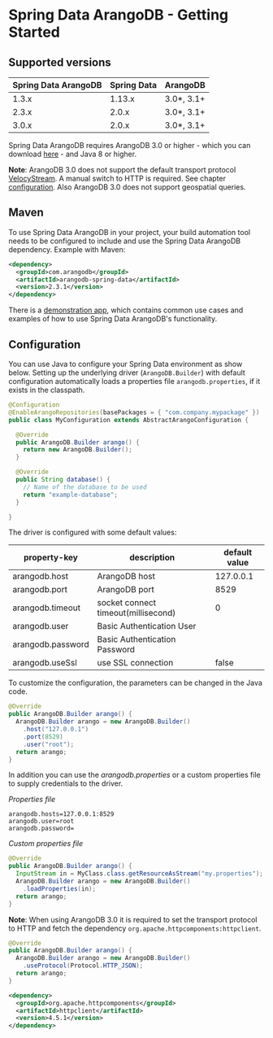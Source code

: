 # Spring Data ArangoDB - Getting Started

## Supported versions

| Spring Data ArangoDB | Spring Data | ArangoDB    |
| -------------------- | ----------- | ----------- |
| 1.3.x                | 1.13.x      | 3.0\*, 3.1+ |
| 2.3.x                | 2.0.x       | 3.0\*, 3.1+ |
| 3.0.x                | 2.0.x       | 3.0\*, 3.1+ |

Spring Data ArangoDB requires ArangoDB 3.0 or higher - which you can download [here](https://www.arangodb.com/download/) - and Java 8 or higher.

**Note**: ArangoDB 3.0 does not support the default transport protocol
[VelocyStream](https://github.com/arangodb/velocystream). A manual switch to
HTTP is required. See chapter [configuration](#configuration). Also ArangoDB 3.0
does not support geospatial queries.

## Maven

To use Spring Data ArangoDB in your project, your build automation tool needs to be configured to include and use the Spring Data ArangoDB dependency. Example with Maven:

```xml
<dependency>
  <groupId>com.arangodb</groupId>
  <artifactId>arangodb-spring-data</artifactId>
  <version>2.3.1</version>
</dependency>
```

There is a [demonstration app](https://github.com/arangodb/spring-data-demo), which contains common use cases and examples of how to use Spring Data ArangoDB's functionality.

## Configuration

You can use Java to configure your Spring Data environment as show below. Setting up the underlying driver (`ArangoDB.Builder`) with default configuration automatically loads a properties file `arangodb.properties`, if it exists in the classpath.

```java
@Configuration
@EnableArangoRepositories(basePackages = { "com.company.mypackage" })
public class MyConfiguration extends AbstractArangoConfiguration {

  @Override
  public ArangoDB.Builder arango() {
    return new ArangoDB.Builder();
  }

  @Override
  public String database() {
    // Name of the database to be used
    return "example-database";
  }

}
```

The driver is configured with some default values:

| property-key      | description                         | default value |
| ----------------- | ----------------------------------- | ------------- |
| arangodb.host     | ArangoDB host                       | 127.0.0.1     |
| arangodb.port     | ArangoDB port                       | 8529          |
| arangodb.timeout  | socket connect timeout(millisecond) | 0             |
| arangodb.user     | Basic Authentication User           |
| arangodb.password | Basic Authentication Password       |
| arangodb.useSsl   | use SSL connection                  | false         |

To customize the configuration, the parameters can be changed in the Java code.

```java
@Override
public ArangoDB.Builder arango() {
  ArangoDB.Builder arango = new ArangoDB.Builder()
    .host("127.0.0.1")
    .port(8529)
    .user("root");
  return arango;
}
```

In addition you can use the _arangodb.properties_ or a custom properties file to supply credentials to the driver.

_Properties file_

```
arangodb.hosts=127.0.0.1:8529
arangodb.user=root
arangodb.password=
```

_Custom properties file_

```java
@Override
public ArangoDB.Builder arango() {
  InputStream in = MyClass.class.getResourceAsStream("my.properties");
  ArangoDB.Builder arango = new ArangoDB.Builder()
    .loadProperties(in);
  return arango;
}
```

**Note**: When using ArangoDB 3.0 it is required to set the transport protocol to HTTP and fetch the dependency `org.apache.httpcomponents:httpclient`.

```java
@Override
public ArangoDB.Builder arango() {
  ArangoDB.Builder arango = new ArangoDB.Builder()
    .useProtocol(Protocol.HTTP_JSON);
  return arango;
}
```

```xml
<dependency>
  <groupId>org.apache.httpcomponents</groupId>
  <artifactId>httpclient</artifactId>
  <version>4.5.1</version>
</dependency>
```
